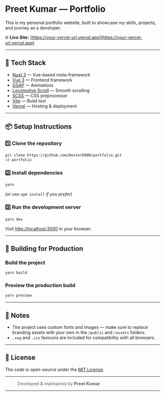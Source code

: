 # Preet Kumar — Portfolio

This is my personal portfolio website, built to showcase my skills, projects, and journey as a developer.

🌐 **Live Site:** [https://your-vercel-url.vercel.app](https://your-vercel-url.vercel.app)

---

## 🚀 Tech Stack

- [Nuxt 3](https://nuxt.com/) — Vue-based meta-framework
- [Vue 3](https://vuejs.org/) — Frontend framework
- [GSAP](https://greensock.com/gsap/) — Animations
- [Locomotive Scroll](https://locomotivemtl.github.io/locomotive-scroll/) — Smooth scrolling
- [SCSS](https://sass-lang.com/) — CSS preprocessor
- [Vite](https://vitejs.dev/) — Build tool
- [Vercel](https://vercel.com/) — Hosting & deployment

---

## 📦 Setup Instructions

### 1️⃣ Clone the repository

```bash
git clone https://github.com/Dexter0900/portfolio.git
cd portfolio
```

### 2️⃣ Install dependencies

```bash
yarn
```

_(or use `npm install` if you prefer)_

### 3️⃣ Run the development server

```bash
yarn dev
```

Visit [http://localhost:3000](http://localhost:3000) in your browser.

---

## 🔧 Building for Production

### Build the project

```bash
yarn build
```

### Preview the production build

```bash
yarn preview
```

---

## 📝 Notes

- The project uses custom fonts and images — make sure to replace branding assets with your own in the `/public` and `/assets` folders.
- `.svg` and `.ico` favicons are included for compatibility with all browsers.

---

## 📄 License

The code is open-source under the [MIT License](LICENSE).

---

> Developed & maintained by **Preet Kumar**

---
